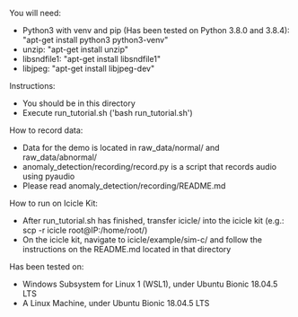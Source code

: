 
You will need:
- Python3 with venv and pip (Has been tested on Python 3.8.0 and 3.8.4): "apt-get install python3 python3-venv"
- unzip: "apt-get install unzip"
- libsndfile1: "apt-get install libsndfile1"
- libjpeg: "apt-get install libjpeg-dev"


Instructions:
- You should be in this directory
- Execute run_tutorial.sh ('bash run_tutorial.sh')

How to record data:
- Data for the demo is located in raw_data/normal/ and raw_data/abnormal/ 
- anomaly_detection/recording/record.py is a script that records audio using pyaudio
- Please read anomaly_detection/recording/README.md

How to run on Icicle Kit:
- After run_tutorial.sh has finished, transfer icicle/ into the icicle kit (e.g.: scp -r icicle root@IP:/home/root/)
- On the icicle kit, navigate to icicle/example/sim-c/ and follow the instructions on the README.md located in that directory

Has been tested on: 
- Windows Subsystem for Linux 1 (WSL1), under Ubuntu Bionic 18.04.5 LTS
- A Linux Machine, under Ubuntu Bionic 18.04.5 LTS


